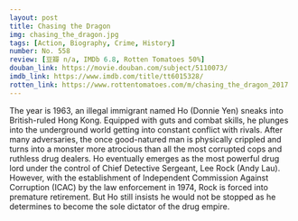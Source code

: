 ```yaml
---
layout: post 
title: Chasing the Dragon
img: chasing_the_dragon.jpg
tags: [Action, Biography, Crime, History]
number: No. 558
review: [豆瓣 n/a, IMDb 6.8, Rotten Tomatoes 50%]
douban_link: https://movie.douban.com/subject/5110073/
imdb_link: https://www.imdb.com/title/tt6015328/
rotten_link: https://www.rottentomatoes.com/m/chasing_the_dragon_2017
---
```


The year is 1963, an illegal immigrant named Ho (Donnie Yen) sneaks into British-ruled Hong Kong. Equipped with guts and combat skills, he plunges into the underground world getting into constant conflict with rivals. After many adversaries, the once good-natured man is physically crippled and turns into a monster more atrocious than all the most corrupted cops and ruthless drug dealers. Ho eventually emerges as the most powerful drug lord under the control of Chief Detective Sergeant, Lee Rock (Andy Lau). However, with the establishment of Independent Commission Against Corruption (ICAC) by the law enforcement in 1974, Rock is forced into premature retirement. But Ho still insists he would not be stopped as he determines to become the sole dictator of the drug empire.